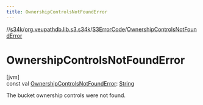 ```yaml
---
title: OwnershipControlsNotFoundError
---
```

//[s34k](../../../index.html)/[org.veupathdb.lib.s3.s34k](../index.html)/[S3ErrorCode](index.html)/[OwnershipControlsNotFoundError](-ownership-controls-not-found-error.html)



# OwnershipControlsNotFoundError



[jvm]\
const val [OwnershipControlsNotFoundError](-ownership-controls-not-found-error.html): [String](https://kotlinlang.org/api/latest/jvm/stdlib/kotlin/-string/index.html)



The bucket ownership controls were not found.




